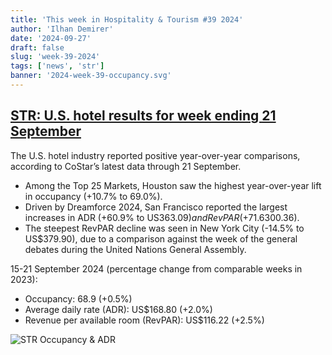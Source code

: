 ```yaml
---
title: 'This week in Hospitality & Tourism #39 2024'
author: 'Ilhan Demirer'
date: '2024-09-27'
draft: false
slug: 'week-39-2024'
tags: ['news', 'str']
banner: '2024-week-39-occupancy.svg'
---
```


## [STR: U.S. hotel results for week ending 21 September](https://str.com/press-release/us-hotel-results-week-ending-21-september)

The U.S. hotel industry reported positive year-over-year comparisons, according to CoStar’s latest data through 21 September.

- Among the Top 25 Markets, Houston saw the highest year-over-year lift in occupancy (+10.7% to 69.0%).
- Driven by Dreamforce 2024, San Francisco reported the largest increases in ADR (+60.9% to US$363.09) and RevPAR (+71.6% to US$300.36).
- The steepest RevPAR decline was seen in New York City (-14.5% to US$379.90), due to a comparison against the week of the general debates during the United Nations General Assembly.

15-21 September 2024 (percentage change from comparable weeks in 2023):

- Occupancy: 68.9 (+0.5%)
- Average daily rate (ADR): US$168.80 (+2.0%)
- Revenue per available room (RevPAR): US$116.22 (+2.5%)

![STR Occupancy & ADR](/images/blogimages/2024-week-39-occupancy.svg)
